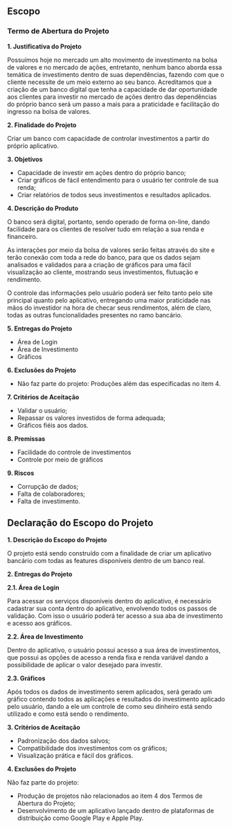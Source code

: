 ## Escopo
### Termo de Abertura do Projeto
  
  **1. Justificativa do Projeto**
  
Possuímos hoje no mercado um alto movimento de investimento
na bolsa de valores e no mercado de ações, entretanto, nenhum
banco aborda essa temática de investimento dentro de suas
dependências, fazendo com que o cliente necessite de um meio
externo ao seu banco.
Acreditamos que a criação de um banco digital que tenha a
capacidade de dar oportunidade aos clientes para investir no
mercado de ações dentro das dependências do próprio banco será
um passo a mais para a praticidade e facilitação do ingresso na
bolsa de valores.
  
**2. Finalidade do Projeto**

Criar um banco com capacidade de controlar investimentos a partir
do próprio aplicativo.
   
**3. Objetivos**

- Capacidade de investir em ações dentro do próprio banco;
- Criar gráficos de fácil entendimento para o usuário ter controle
  de sua renda;
- Criar relatórios de todos seus investimentos e resultados
  aplicados.
         
**4. Descrição do Produto**

O banco será digital, portanto, sendo operado de forma on-line,
dando facilidade para os clientes de resolver tudo em relação a sua
renda e financeiro.
        
As interações por meio da bolsa de valores serão feitas através do
site e terão conexão com toda a rede do banco, para que os dados
sejam analisados e validados para a criação de gráficos para uma
fácil visualização ao cliente, mostrando seus investimentos,
flutuação e rendimento.
        
O controle das informações pelo usuário poderá ser feito tanto pelo
site principal quanto pelo aplicativo, entregando uma maior
praticidade nas mãos do investidor na hora de checar seus
rendimentos, além de claro, todas as outras funcionalidades
presentes no ramo bancário.
        
**5. Entregas do Projeto**

- Área de Login
- Área de Investimento
- Gráficos

**6. Exclusões do Projeto**

- Não faz parte do projeto:
  Produções além das especificadas no item 4.
  
**7. Critérios de Aceitação**

- Validar o usuário;
- Repassar os valores investidos de forma adequada;
- Gráficos fiéis aos dados.

**8. Premissas**

- Facilidade do controle de investimentos
- Controle por meio de gráficos

**9. Riscos**

- Corrupção de dados;
- Falta de colaboradores;
- Falta de investimento.

## Declaração do Escopo do Projeto

**1. Descrição do Escopo do Projeto**

O projeto está sendo construído com a finalidade de criar um
aplicativo bancário com todas as features disponíveis dentro de
um banco real.

**2. Entregas do Projeto**

**2.1. Área de Login**

Para acessar os serviços disponíveis dentro do aplicativo, é
necessário cadastrar sua conta dentro do aplicativo, envolvendo todos
os passos de validação. 
Com isso o usuário poderá ter acesso a sua
aba de investimento e acesso aos gráficos.

**2.2. Área de Investimento**

Dentro do aplicativo, o usuário possui acesso a sua área de
investimentos, que possui as opções de acesso a renda fixa e renda
variável dando a possibilidade de aplicar o valor desejado para
investir.

**2.3. Gráficos**

Após todos os dados de investimento serem aplicados, será gerado
um gráfico contendo todos as aplicações e resultados do investimento
aplicado pelo usuário, dando a ele um controle de como seu dinheiro
está sendo utilizado e como está sendo o rendimento.

**3. Critérios de Aceitação**

- Padronização dos dados salvos;
- Compatibilidade dos investimentos com os gráficos;
- Visualização prática e fácil dos gráficos.

**4. Exclusões do Projeto**

Não faz parte do projeto:
- Produção de projetos não relacionados ao item 4 dos Termos
de Abertura do Projeto;
- Desenvolvimento de um aplicativo lançado dentro de
plataformas de distribuição como Google Play e Apple Play.
